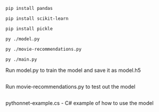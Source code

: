 ```
pip install pandas
```
```
pip install scikit-learn
```
```
pip install pickle
```
```
py ./model.py
```
```
py ./movie-recommendations.py
```

```
py ./main.py
```

Run model.py to train the model and save it as model.h5

```
```
Run movie-recommendations.py to test out the model
```
```
pythonnet-example.cs - C# example of how to use the model
```
```
